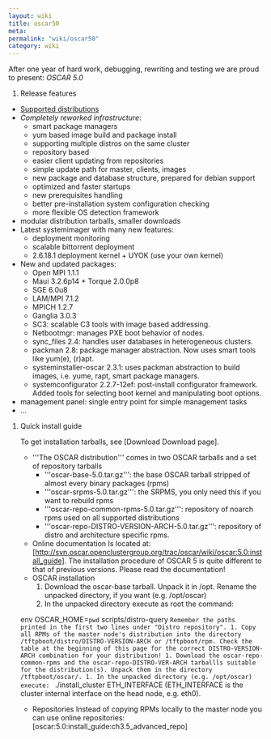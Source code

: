 ```yaml
---
layout: wiki
title: oscar50
meta: 
permalink: "wiki/oscar50"
category: wiki
---
```

<!-- Name: oscar50 -->
<!-- Version: 2 -->
<!-- Author: jparpail -->

After one year of hard work, debugging, rewriting and testing we are proud to present: *OSCAR 5.0*

 1. Release features
   * [Supported distributions](SupportedDistros)
   * *Completely reworked infrastructure*:
     * smart package managers
     * yum based image build and package install
     * supporting multiple distros on the same cluster
     * repository based
     * easier client updating from repositories
     * simple update path for master, clients, images
     * new package and database structure, prepared for debian support
     * optimized and faster startups
     * new prerequisites handling
     * better pre-installation system configuration checking
     * more flexible OS detection framework
   * modular distribution tarballs, smaller downloads
   * Latest systemimager with many new features:
     * deployment monitoring
     * scalable bittorrent deployment
     * 2.6.18.1 deployment kernel + UYOK (use your own kernel)
   * New and updated packages:
     * Open MPI 1.1.1
     * Maui 3.2.6p14 + Torque 2.0.0p8
     * SGE 6.0u8
     * LAM/MPI 7.1.2
     * MPICH 1.2.7
     * Ganglia 3.0.3
     * SC3: scalable C3 tools with image based addressing.
     * Netbootmgr: manages PXE boot behavior of nodes.
     * sync_files 2.4: handles user databases in heterogeneous clusters.
     * packman 2.8: package manager abstraction. Now uses smart tools like yum(e), (r)apt.
     * systeminstaller-oscar 2.3.1: uses packman abstraction to build images, i.e. yume, rapt, smart package managers.
     * systemconfigurator 2.2.7-12ef: post-install configurator framework. Added tools for selecting boot kernel and manipulating boot options.
   * management panel: single entry point for simple management tasks
   * ...
 1. Quick install guide

    To get installation tarballs, see [Download Download page].
    * '''The OSCAR distribution''' comes in two OSCAR tarballs and a set of repository tarballs
      * '''oscar-base-5.0.tar.gz''': the base OSCAR tarball stripped of almost every binary packages (rpms)
      * '''oscar-srpms-5.0.tar.gz''': the SRPMS, you only need this if you want to rebuild rpms
      * '''oscar-repo-common-rpms-5.0.tar.gz''': repository of noarch rpms used on all supported distributions
      * '''oscar-repo-DISTRO-VERSION-ARCH-5.0.tar.gz''': repository of distro and architecture specific rpms.
    * Online documentation
      Is located at: [http://svn.oscar.openclustergroup.org/trac/oscar/wiki/oscar:5.0:install_guide]. The installation procedure of OSCAR 5 is quite different to that of previous versions. Please read the documentation!
    * OSCAR installation
      1. Download the oscar-base tarball. Unpack it in /opt. Rename the unpacked directory, if you want (e.g. /opt/oscar)
      1. In the unpacked directory execute as root the command:
         
    env OSCAR_HOME=`pwd` scripts/distro-query
             ```
             Remember the paths printed in the first two lines under "Distro repository".
          1. Copy all RPMs of the master node's distribution into the directory /tftpboot/distro/DISTRO-VERSION-ARCH or /tftpboot/rpm. Check the table at the beginning of this page for the correct DISTRO-VERSION-ARCH combination for your distribution!
          1. Download the oscar-repo-common-rpms and the oscar-repo-DISTRO-VER-ARCH tarballls suitable for the distribution(s). Unpack them in the directory /tftpboot/oscar/.
          1. In the unpacked directory (e.g. /opt/oscar) execute: 
             ```
    ./install_cluster ETH_INTERFACE
         (ETH_INTERFACE is the cluster internal interface on the head node, e.g. eth0).
    * Repositories
      Instead of copying RPMs locally to the master node you can use online repositories: [oscar:5.0:install_guide:ch3.5_advanced_repo]
